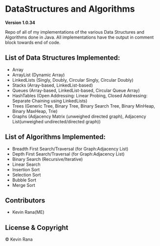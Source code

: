 # DataStructures and Algorithms

**Version 1.0.34**

Repo of all of my implementations of the various Data Structures and Algorithms done in Java. All implementations have the output in comment block towards end of code.

## List of Data Structures Implemented:
- Array
- ArrayList (Dynamic Array)
- LinkedLists (Singly, Doubly, Circular Singly, Circular Doubly)
- Stacks (Array-based, LinkedList-based)
- Queues (Array-based, LinkedList-based, Circular Queue Array)
- HashTables (Open Addressing: Linear Probing, Closed Addressing: Separate Chaining using LinkedLists)
- Trees (Generic Tree, Binary Tree, Binary Search Tree, Binary MinHeap, Binary MaxHeap, Trie)
- Graphs (Adjacency Matrix (unweighed directed graph), Adjacency List(unweighed undirected/directed graph))

## List of Algorithms Implemented:
- Breadth First Search/Traversal (for Graph:Adjacency List)
- Depth First Search/Traversal (for Graph:Adjacency List)
- Binary Search (Recursive/Iterative)
- Linear Search
- Insertion Sort
- Selection Sort
- Bubble Sort
- Merge Sort



## Contributors
- Kevin Rana(ME)

## License & Copyright
© Kevin Rana